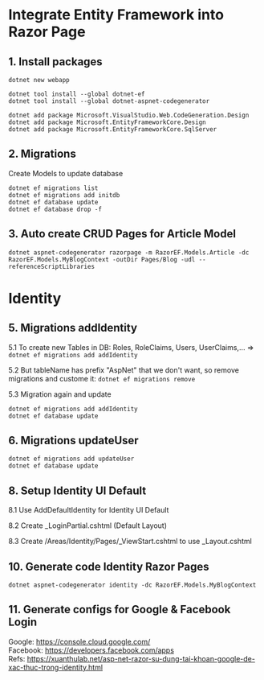 # Integrate Entity Framework into Razor Page

## 1. Install packages

```
dotnet new webapp

dotnet tool install --global dotnet-ef
dotnet tool install --global dotnet-aspnet-codegenerator

dotnet add package Microsoft.VisualStudio.Web.CodeGeneration.Design
dotnet add package Microsoft.EntityFrameworkCore.Design
dotnet add package Microsoft.EntityFrameworkCore.SqlServer
```

## 2. Migrations

Create Models to update database

```
dotnet ef migrations list
dotnet ef migrations add initdb
dotnet ef database update
dotnet ef database drop -f
```

## 3. Auto create CRUD Pages for Article Model

`dotnet aspnet-codegenerator razorpage -m RazorEF.Models.Article -dc RazorEF.Models.MyBlogContext -outDir Pages/Blog -udl --referenceScriptLibraries`

# Identity

## 5. Migrations addIdentity

5.1 To create new Tables in DB: Roles, RoleClaims, Users, UserClaims,... => `dotnet ef migrations add addIdentity`

5.2 But tableName has prefix "AspNet" that we don't want, so remove migrations and custome it: `dotnet ef migrations remove`

5.3 Migration again and update

```
dotnet ef migrations add addIdentity
dotnet ef database update
```

## 6. Migrations updateUser

```
dotnet ef migrations add updateUser
dotnet ef database update
```

## 8. Setup Identity UI Default

8.1 Use AddDefaultIdentity for Identity UI Default

8.2 Create \_LoginPartial.cshtml (Default Layout)

8.3 Create /Areas/Identity/Pages/\_ViewStart.cshtml to use \_Layout.cshtml

## 10. Generate code Identity Razor Pages

`dotnet aspnet-codegenerator identity -dc RazorEF.Models.MyBlogContext`

## 11. Generate configs for Google & Facebook Login

Google: https://console.cloud.google.com/ \
Facebook: https://developers.facebook.com/apps \
Refs: https://xuanthulab.net/asp-net-razor-su-dung-tai-khoan-google-de-xac-thuc-trong-identity.html
